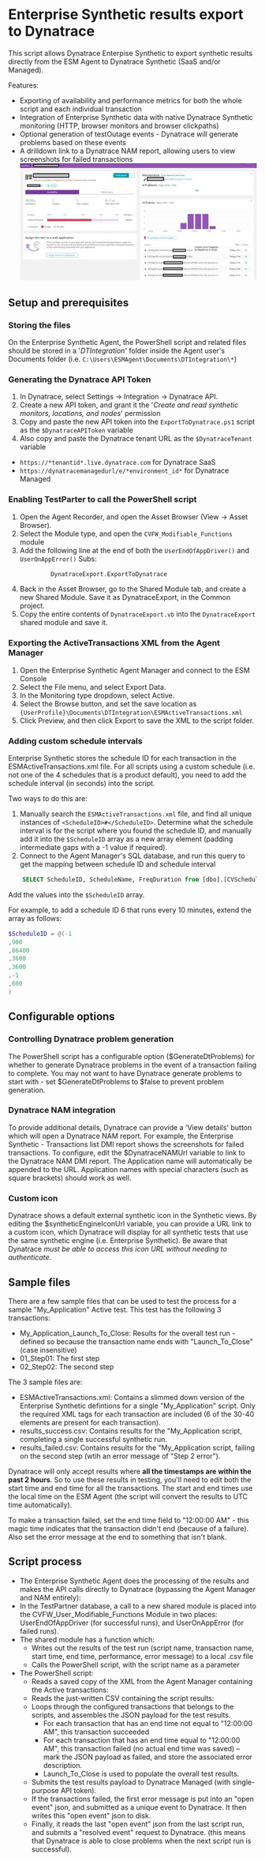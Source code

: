 # Enterprise Synthetic results export to Dynatrace

This script allows Dynatrace Enterpise Synthetic to export synthetic results directly from the ESM Agent to Dynatrace Synthetic (SaaS and/or Managed).

Features:
* Exporting of availability and performance metrics for both the whole script and each individual transaction
* Integration of Enterprise Synthetic data with native Dynatrace Synthetic monitoring (HTTP, browser monitors and browser clickpaths)
* Optional generation of testOutage events - Dynatrace will generate problems based on these events
* A drilldown link to a Dynatrace NAM report, allowing users to view screenshots for failed transactions
![Enterprise Synthetic results appearing in Dynatrace, including resolved problems, maintenance windows, and error messages](/images/demo_problems_and_maintenance.jpg)

## Setup and prerequisites

### Storing the files
On the Enterprise Synthetic Agent, the PowerShell script and related files should be stored in a '*DTIntegration*' folder inside the Agent user's Documents folder (i.e. `C:\Users\ESMAgent\Documents\DTIntegration\*`)

### Generating the Dynatrace API Token
1. In Dynatrace, select Settings -> Integration -> Dynatrace API.
2. Create a new API token, and grant it the '*Create and read synthetic monitors, locations, and nodes*' permission
3. Copy and paste the new API token into the `ExportToDynatrace.ps1` script as the `$DynatraceAPIToken` variable
4. Also copy and paste the Dynatrace tenant URL as the ```$DynatraceTenant``` variable
  * `https://*tenantid*.live.dynatrace.com` for Dynatrace SaaS
  * `https://dynatracemanagedurl/e/*environment_id*` for Dynatrace Managed

### Enabling TestParter to call the PowerShell script
1. Open the Agent Recorder, and open the Asset Browser (View -> Asset Browser).
2. Select the Module type, and open the `CVFW_Modifiable_Functions` module
3. Add the following line at the end 
      of both the `UserEndOfAppDriver()` and `UserOnAppError()` Subs:
```vb
            DynatraceExport.ExportToDynatrace
```
4. Back in the Asset Browser, go to the Shared Module tab, and create a new Shared Module. Save it as DynatraceExport, in the Common project. 
5. Copy the entire contents of `DynatraceExport.vb` into the `DynatraceExport` shared module and save it.

### Exporting the ActiveTransactions XML from the Agent Manager

1. Open the Enterprise Synthetic Agent Manager and connect to the ESM Console
2. Select the File menu, and select Export Data.
3. In the Monitoring type dropdown, select Active.
4. Select the Browse button, and set the save location as `{UserProfile}\Documents\DTIntegration\ESMActiveTransactions.xml`
5. Click Preview, and then click Export to save the XML to the script folder.

### Adding custom schedule intervals

Enterprise Synthetic stores the schedule ID for each transaction in the ESMActiveTransactions.xml file. For all scripts using a custom schedule
(i.e. not one of the 4 schedules that is a product default), you need to add the schedule interval (in seconds) into the script.

Two ways to do this are:
1. Manually search the `ESMActiveTransactions.xml` file, and find all unique instances of `<ScheduleID>#</ScheduleID>`. Determine what the schedule interval is for the script where you found the schedule ID, and manually add it into the `$ScheduleID` array as a new array element (padding intermediate gaps with a -1 value if required).
2. Connect to the Agent Manager's SQL database, and run this query to get the mapping between schedule ID and schedule interval
```sql
    SELECT ScheduleID, ScheduleName, FreqDuration from [dbo].[CVSchedule] ORDER BY ScheduleID
```
   Add the values into the `$ScheduleID` array.

For example, to add a schedule ID 6 that runs every 10 minutes, extend the array as follows:
```powershell
$ScheduleID = @(-1
,900
,86400
,3600
,3600
,-1
,600
)
```

## Configurable options
### Controlling Dynatrace problem generation
The PowerShell script has a configurable option ($GenerateDtProblems) for whether to generate Dynatrace problems in the event of a transaction failing to complete. You may not want to have Dynatrace generate problems to start with - set $GenerateDtProblems to $false to prevent problem generation.

### Dynatrace NAM integration
To provide additional details, Dynatrace can provide a 'View details' button which will open a Dynatrace NAM report. For example, the Enterprise Synthetic - Transactions list DMI report shows the screenshots for failed transactions. To configure, edit the $DynatraceNAMUrl variable to link to the Dynatrace NAM DMI report. The Application name will automatically be appended to the URL. Application names with special characters (such as square brackets) should work as well.

### Custom icon
Dynatrace shows a default external synthetic icon in the Synthetic views. By editing the $syntheticEngineIconUrl variable, you can provide a URL link to a custom icon, which Dynatrace will display for all synthetic tests that use the same synthetic engine (i.e. Enterprise Synthetic). Be aware that Dynatrace *must be able to access this icon URL without needing to authenticate*.
 
## Sample files
There are a few sample files that can be used to test the process for a sample "My_Application" Active test. This test has the following 3 transactions:
* My_Application_Launch_To_Close: Results for the overall test run - defined so because the transaction name ends with "Launch_To_Close" (case insensitive)
* 01_Step01: The first step
* 02_Step02: The second step

The 3 sample files are:
* ESMActiveTransactions.xml: Contains a slimmed down version of the Enterprise Synthetic defintions for a single "My_Application" script. Only the required XML tags for each transaction are included (6 of the 30-40 elements are present for each transaction).
* results_success.csv: Contains results for the "My_Application script, completing a single successful synthetic run.
* results_failed.csv: Contains results for the "My_Application script, failing on the second step (wtih an error message of "Step 2 error").

Dynatrace will only accept results where **all the timestamps are within the past 2 hours**. So to use these results in testing, you'll need to edit both the start time and end time for all the transactions. The start and end times use the local time on the ESM Agent (the script will convert the results to UTC time automatically). 

To make a transaction failed, set the end time field to "12:00:00 AM" - this magic time indicates that the transaction didn't end (because of a failure). Also set the error message at the end to something that isn't blank.

## Script process
* The Enterprise Synthetic Agent does the processing of the results and makes the API calls directly to Dynatrace (bypassing the Agent Manager and NAM entirely):
* In the TestPartner database, a call to a new shared module is placed into the CVFW_User_Modifiable_Functions Module in two places: UserEndOfAppDriver (for successful runs), and UserOnAppError (for failed runs).
* The shared module has a function which:
  * Writes out the results of the test run (script name, transaction name, start time, end time, performance, error message) to a local .csv file
  * Calls the PowerShell script, with the script name as a parameter
* The PowerShell script:
  * Reads a saved copy of the XML from the Agent Manager containing the Active transactions:
  * Reads the just-written CSV containing the script results:
  * Loops through the configured transactions that belongs to the scripts, and assembles the JSON payload for the test results.
    * For each transaction that has an end time not equal to "12:00:00 AM", this transaction succeeded
    * For each transaction that has an end time equal to "12:00:00 AM", this transaction failed (no actual end time was saved) – mark the JSON payload as failed, and store the associated error description.
    * Launch_To_Close is used to populate the overall test results.
  * Submits the test results payload to Dynatrace Managed (with single-purpose API token).
  * If the transactions failed, the first error message is put into an "open event" json, and submitted as a unique event to Dynatrace. It then writes this "open event" json to disk.
  * Finally, it reads the last "open event" json from the last script run, and submits a "resolved event" request to Dynatrace. (this means that Dynatrace is able to close problems when the next script run is successful).
